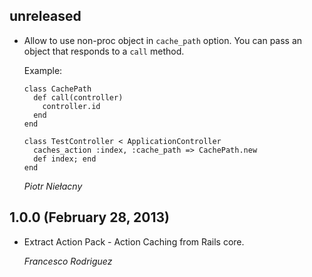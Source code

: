 ## unreleased

*   Allow to use non-proc object in `cache_path` option. You can pass an object that
    responds to a `call` method.

    Example:

        class CachePath
          def call(controller)
            controller.id
          end
        end

        class TestController < ApplicationController
          caches_action :index, :cache_path => CachePath.new
          def index; end
        end

    *Piotr Niełacny*

## 1.0.0 (February 28, 2013)

*   Extract Action Pack - Action Caching from Rails core.

    *Francesco Rodriguez*
